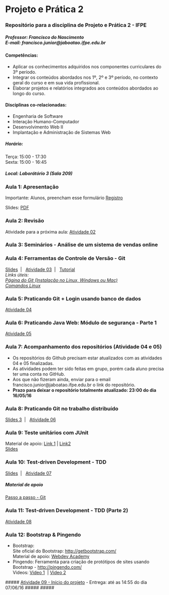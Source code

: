 # Projeto e Prática 2
<h3>Repositório para a disciplina de Projeto e Prática 2 - IFPE</h3>
<h5>Professor: Francisco do Nascimento <BR />
E-mail: francisco.junior@jaboatao.ifpe.edu.br
</h5>

<h4>Competências:</h4>
<ul>
<li>Aplicar os conhecimentos adquiridos nos componentes curriculares do 3º período. </li>
<li>Integrar os conteúdos abordados nos 1º, 2º e 3º período, no contexto geral do curso e em sua vida profissional. </li>
<li>Elaborar projetos e relatórios integrados aos conteúdos abordados ao longo do curso.</li>
</ul>

<h4>Disciplinas co-relacionadas: </h4>
<ul>
<li>Engenharia de Software</li>
<li>Interação Humano-Computador</li>
<li>Desenvolvimento Web II</li>
<li>Implantação e Administração de Sistemas Web</li>
</ul>

<h5>Horário: </h5>
Terça: 15:00 - 17:30 <BR />
Sexta: 15:00 - 16:45

<h5>Local: Laborátório 3 (Sala 209)</h5>

<h3>Aula 1: Apresentação</h3>
<p>Importante: Alunos, preencham esse formulário <a href='http://bit.ly/ifpe-registroalunos'>Registro</a> </p>
Slides: <a href='https://www.dropbox.com/s/5za1339vexugbbn/PP2-Aula01.pdf?dl=0'>PDF</a>

<h3>Aula 2: Revisão</h3>
<p class='destaque'>Atividade para a próxima aula: <a href='https://www.dropbox.com/s/eyl53kd590e9jlp/PP02-Atividade02.pdf?dl=0' target='_blank'>Atividade 02</a></p>

<h3>Aula 3: Seminários - Análise de um sistema de vendas online</h3>

<H3>Aula 4: Ferramentas de Controle de Versão - Git </h3>
<a href="https://www.dropbox.com/s/4cizlzx8aeq6y30/PP2-Aula02.pdf?dl=0" target="_blank">Slides</a>&nbsp;&nbsp;|&nbsp;&nbsp;
<a href="https://www.dropbox.com/s/47zkg705g0qdobl/PP02-Atividade03.pdf?dl=0">Atividade 03</a>&nbsp;&nbsp;|&nbsp;&nbsp;
<a href="https://www.dropbox.com/s/bv65nn857rsowwi/git-tutorial.pdf?dl=0">Tutorial</a> <BR />
<i>Links úteis: <br />
<a href="https://git-scm.com/book/pt-br/v1/Primeiros-passos-Instalando-Git" target="_blank">Página do Git (Instalação no Linux, Windows ou Mac)</a> <br />
<a href="http://www.comandoslinux.com/" target="_blank">Comandos Linux</a><br />
</i>
<H3>Aula 5: Praticando Git + Login usando banco de dados </h3>
<a href="https://www.dropbox.com/s/a8ehownh5r57ftu/PP02-Atividade04.pdf?dl=0">Atividade 04</a>

<H3>Aula 6: Praticando Java Web: Módulo de segurança - Parte 1 </h3>
<a href="https://www.dropbox.com/s/n0zgit9bjpsvkmi/PP02-Atividade05.pdf?dl=0">Atividade 05</a>

<H3>Aula 7: Acompanhamento dos repositórios (Atividade 04 e 05)</h3>
<ul>
<li>Os repositórios do Github precisam estar atualizados com as atividades 04 e 05 finalizadas.</li>
<li>As atividades podem ter sido feitas em grupo, porém cada aluno precisa ter uma conta no GitHub.</li>
<li>Aos que não fizeram ainda, enviar para o email francisco.junior@jaboatao.ifpe.edu.br o link do repositório.</li>
<li><b>Prazo para deixar o repositório totalmente atualizado: 23:00 do dia 16/05/16</b></li>
</ul>

<h3>Aula 8: Praticando Git no trabalho distribuído </h3>
<a href="https://www.dropbox.com/s/e118mly64r3vkkd/PP2-Aula03.pdf?dl=0">Slides 3</a>&nbsp;&nbsp;|&nbsp;&nbsp;
<a href="https://www.dropbox.com/s/ic29mw4zbaygd1p/PP02-Atividade06.pdf?dl=0">Atividade 06</a>

<h3>Aula 9: Teste unitários com JUnit</h3>
Material de apoio: <a href="http://www.devmedia.com.br/junit-implementando-testes-unitarios-em-java-parte-i/1432">Link 1</a>&nbsp;|&nbsp;<a href="http://www.java.marcric.com/cursos/java-01/pages/008-aula04junit1.html">Link2</a><br />
<a href="https://www.dropbox.com/s/ca2t3f2i6jemnum/PP2-Aula04-JUnit.pdf?dl=0">Slides</a>&nbsp;

<h3>Aula 10: Test-driven Development - TDD</h3>
<a href="https://www.dropbox.com/s/sqj3kqmlqomcl1y/PP2-Aula05-TDD.pdf?dl=0">Slides</a>&nbsp;&nbsp;|&nbsp;&nbsp;
<a href="https://www.dropbox.com/s/tv08cj55hamor53/PP02-Atividade07.pdf?dl=0">Atividade 07</a>

<h5>Material de apoio</h5>
<a href="passos-git.md">Passo a passo - Git</a>

<h3>Aula 11: Test-driven Development - TDD (Parte 2)</h3>
<a href="pp02-atividade08.md">Atividade 08</a>

<h3>Aula 12: Bootstrap & Pingendo</h3>
<ul>
<li>Bootstrap: <br />
Site oficial do Bootstrap: <a href="http://getbootstrap.com/" target="_blank">http://getbootstrap.com/</a><br/>
Material de apoio: <a href="http://webdevacademy.com.br/">Webdev Academy</a><br />
<li>Pingendo: Ferramenta para criação de protótipos de sites usando Bootstrap - <a href="http://pingendo.com/">http://pingendo.com/</a><br />
Videos: <a href="https://www.youtube.com/watch?v=RjwelUnP1yw">Video 1</a> &nbsp;|&nbsp;<a href="https://www.youtube.com/watch?v=RjwelUnP1yw&spfreload=10">Video 2</a>
</ul>
##### <a href="pp02-atividade09.md">Atividade 09 - Início do projeto</a> - Entrega: até as 14:55 do dia 07/06/16 #####
#####

